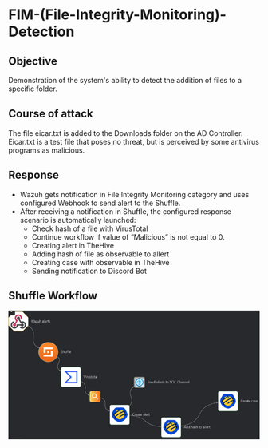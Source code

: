 # FIM-(File-Integrity-Monitoring)-Detection

## Objective
Demonstration of the system's ability to detect the addition of files to a specific folder.

## Course of attack
The file eicar.txt is added to the Downloads folder on the AD Controller. Eicar.txt is a test file that poses no threat, but is perceived by some antivirus programs as malicious.  

## Response
- Wazuh gets notification in File Integrity Monitoring category and uses configured Webhook to send alert to the Shuffle.
- After receiving a notification in Shuffle, the configured response scenario is automatically launched:
  - Check hash of a file with VirusTotal
  - Continue workflow if value of “Malicious” is not equal to 0.
  - Creating alert in TheHive
  - Adding hash of file as observable to allert
  - Creating case with observable in TheHive
  - Sending notification to Discord Bot

## Shuffle Workflow
![](../images/shuffle-workflow-FIM.png)
